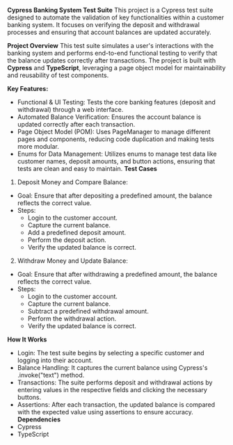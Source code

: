 __Cypress Banking System Test Suite__
This project is a Cypress test suite designed to automate the validation of key functionalities within a customer banking system. It focuses on verifying the deposit and withdrawal processes and ensuring that account balances are updated accurately.

__Project Overview__
This test suite simulates a user's interactions with the banking system and performs end-to-end functional testing to verify that the balance updates correctly after transactions. The project is built with __Cypress__ and __TypeScript__, leveraging a page object model for maintainability and reusability of test components.

__Key Features:__
* Functional & UI Testing: Tests the core banking features (deposit and withdrawal) through a web interface.
* Automated Balance Verification: Ensures the account balance is updated correctly after each transaction.
* Page Object Model (POM): Uses PageManager to manage different pages and components, reducing code duplication and making tests more modular.
* Enums for Data Management: Utilizes enums to manage test data like customer names, deposit amounts, and button actions, ensuring that tests are clean and easy to maintain.
__Test Cases__
1. Deposit Money and Compare Balance:
  * Goal: Ensure that after depositing a predefined amount, the balance reflects the correct value.
  * Steps:
    * Login to the customer account.
    * Capture the current balance.
    * Add a predefined deposit amount.
    * Perform the deposit action.
    * Verify the updated balance is correct.
2. Withdraw Money and Update Balance:
  * Goal: Ensure that after withdrawing a predefined amount, the balance reflects the correct value.
  * Steps:
    * Login to the customer account.
    * Capture the current balance.
    * Subtract a predefined withdrawal amount.
    * Perform the withdrawal action.
    * Verify the updated balance is correct.

__How It Works__
  * Login: The test suite begins by selecting a specific customer and logging into their account.
  * Balance Handling: It captures the current balance using Cypress's .invoke("text") method.
  * Transactions: The suite performs deposit and withdrawal actions by entering values in the respective fields and clicking the necessary buttons.
  * Assertions: After each transaction, the updated balance is compared with the expected value using assertions to ensure accuracy.
__Dependencies__
  * Cypress
  * TypeScript
